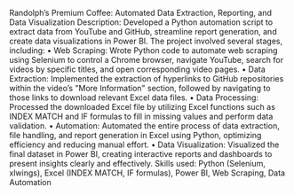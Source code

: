 Randolph’s Premium Coffee: Automated Data Extraction, Reporting, and Data Visualization
Description:
Developed a Python automation script to extract data from YouTube and GitHub, streamline report generation, and create data visualizations in Power BI. The project involved several stages, including:
•	Web Scraping: Wrote Python code to automate web scraping using Selenium to control a Chrome browser, navigate YouTube, search for videos by specific titles, and open corresponding video pages.
•	Data Extraction: Implemented the extraction of hyperlinks to GitHub repositories within the video’s "More Information" section, followed by navigating to those links to download relevant Excel data files.
•	Data Processing: Processed the downloaded Excel file by utilizing Excel functions such as INDEX MATCH and IF formulas to fill in missing values and perform data validation.
•	Automation: Automated the entire process of data extraction, file handling, and report generation in Excel using Python, optimizing efficiency and reducing manual effort.
•	Data Visualization: Visualized the final dataset in Power BI, creating interactive reports and dashboards to present insights clearly and effectively.
Skills used: Python (Selenium, xlwings), Excel (INDEX MATCH, IF formulas), Power BI, Web Scraping, Data Automation

